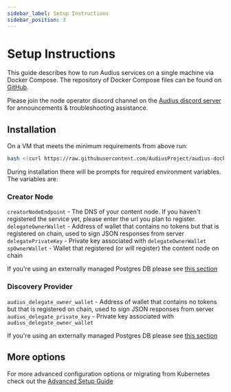 ```yaml
---
sidebar_label: Setup Instructions
sidebar_position: 3
---
```


# Setup Instructions

This guide describes how to run Audius services on a single machine via Docker Compose.
The repository of Docker Compose files can be found on [GitHub](https://github.com/AudiusProject/audius-docker-compose).

Please join the node operator discord channel on the [Audius discord server](https://discord.com/invite/audius) for announcements & troubleshooting assistance.


## Installation

On a VM that meets the minimum requirements from above run:

```sh
bash <(curl https://raw.githubusercontent.com/AudiusProject/audius-docker-compose/main/install.sh)
```

During installation there will be prompts for required environment variables. The variables are:

### Creator Node
`creatorNodeEndpoint` - The DNS of your content node. If you haven't registered the service yet, please enter the url you plan to register.\
`delegateOwnerWallet` - Address of wallet that contains no tokens but that is registered on chain, used to sign JSON responses from server\
`delegatePrivateKey` - Private key associated with `delegateOwnerWallet`\
`spOwnerWallet` - Wallet that registered (or will register) the content node on chain

If you're using an externally managed Postgres DB please see [this section](advanced_setup.md#external-creator-node-postgres)

### Discovery Provider
`audius_delegate_owner_wallet` - Address of wallet that contains no tokens but that is registered on chain, used to sign JSON responses from server\
`audius_delegate_private_key` - Private key associated with `audius_delegate_owner_wallet`

If you're using an externally managed Postgres DB please see [this section](advanced_setup.md#external-discovery-provider-postgres-instance)

## More options
For more advanced configuration options or migrating from Kubernetes check out the [Advanced Setup Guide](advanced_setup.md)
